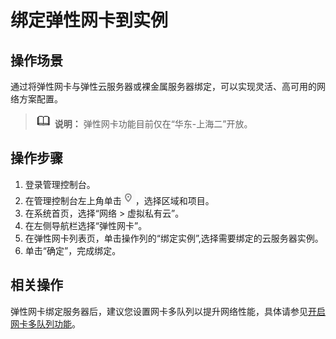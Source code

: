 # 绑定弹性网卡到实例<a name="vpc_nic_0003"></a>

## 操作场景<a name="section66699152161428"></a>

通过将弹性网卡与弹性云服务器或裸金属服务器绑定，可以实现灵活、高可用的网络方案配置。

>![](public_sys-resources/icon-note.gif) **说明：** 
>弹性网卡功能目前仅在“华东-上海二”开放。

## 操作步骤<a name="section16419124611591"></a>

1.  登录管理控制台。
2.  在管理控制台左上角单击![](figures/icon-region.png)，选择区域和项目。
3.  在系统首页，选择“网络 \> 虚拟私有云”。
4.  在左侧导航栏选择“弹性网卡”。
5.  在弹性网卡列表页，单击操作列的“绑定实例”,选择需要绑定的云服务器实例。
6.  单击“确定”，完成绑定。

## 相关操作<a name="section193861323113515"></a>

弹性网卡绑定服务器后，建议您设置网卡多队列以提升网络性能，具体请参见[开启网卡多队列功能](http://support.huaweicloud.com/usermanual-ecs/zh-cn_topic_0058758453.html)。

